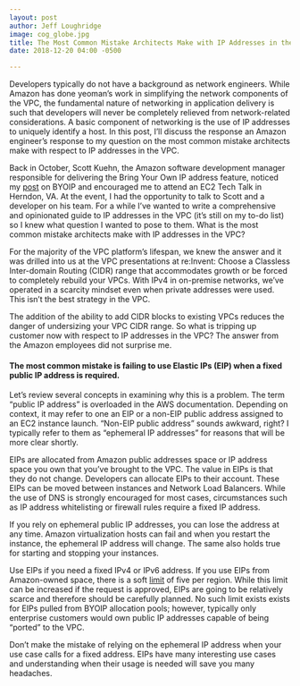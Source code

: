 ```yaml
---
layout: post
author: Jeff Loughridge
image: cog_globe.jpg
title: The Most Common Mistake Architects Make with IP Addresses in the AWS VPC
date: 2018-12-20 04:00 -0500

---
```


Developers typically do not have a background as network engineers. While Amazon has done yeoman’s work in simplifying the network components of the VPC, the fundamental nature of networking in application delivery is such that developers will never be completely relieved from network-related considerations. A basic component of networking is the use of IP addresses to uniquely identify a host. In this post, I’ll discuss the response an Amazon engineer’s response to my question on the most common mistake architects make with respect to IP addresses in the VPC.

Back in October, Scott Kuehn, the Amazon software development manager responsible for delivering the Bring Your Own IP address feature, noticed my [post](https://konekti.us/2018/08/12/decoding-bring-your-own-ip-preview-for-aws-vpc.html) on BYOIP and encouraged me to attend an EC2 Tech Talk in Herndon, VA. At the event, I had the opportunity to talk to Scott and a developer on his team. For a while I’ve wanted to write a comprehensive and opinionated guide to IP addresses in the VPC (it’s still on my to-do list) so I knew what question I wanted to pose to them. What is the most common mistake architects make with IP addresses in the VPC?

For the majority of the VPC platform’s lifespan, we knew the answer and it was drilled into us at the VPC presentations at re:Invent: Choose a Classless Inter-domain Routing (CIDR) range that accommodates growth or be forced to completely rebuild your VPCs. With IPv4 in on-premise networks, we’ve operated in a scarcity mindset even when private addresses were used. This isn’t the best strategy in the VPC.

The addition of the ability to add CIDR blocks to existing VPCs reduces the danger of undersizing your VPC CIDR range. So what is tripping up customer now with respect to IP addresses in the VPC? The answer from the Amazon employees did not surprise me.

#### The most common mistake is failing to use Elastic IPs (EIP) when a fixed public IP address is required.

Let’s review several concepts in examining why this is a problem. The term “public IP address” is overloaded in the AWS documentation. Depending on context, it may refer to one an EIP or a non-EIP public address assigned to an EC2 instance launch. “Non-EIP public address” sounds awkward, right? I typically refer to them as “ephemeral IP addresses” for reasons that will be more clear shortly.

EIPs are allocated from Amazon public addresses space or IP address space you own that you’ve brought to the VPC. The value in EIPs is that they do not change. Developers can allocate EIPs to their account. These EIPs can be moved between instances and Network Load Balancers. While the use of DNS is strongly encouraged for most cases, circumstances such as IP address whitelisting or firewall rules require a fixed IP address.

If you rely on ephemeral public IP addresses, you can lose the address at any time. Amazon virtualization hosts can fail and when you restart the instance, the ephemeral IP address will change. The same also holds true for  starting and stopping your instances.

Use EIPs if you need a fixed IPv4 or IPv6 address. If you use EIPs from Amazon-owned space, there is a soft [limit](https://docs.aws.amazon.com/general/latest/gr/aws_service_limits.html) of five per region. While this limit can be increased if the request is approved, EIPs are going to be relatively scarce and therefore should be carefully planned. No such limit exists exists for EIPs pulled from BYOIP allocation pools; however, typically only enterprise customers would own public IP addresses capable of being “ported” to the VPC.

Don’t make the mistake of relying on the ephemeral IP address when your use case calls for a fixed address. EIPs have many interesting use cases and understanding when their usage is needed will save you many headaches.

